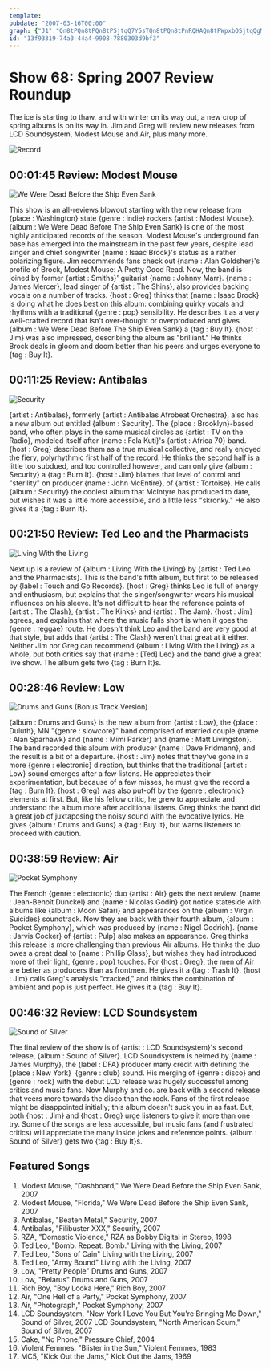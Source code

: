 ```yaml
---
template: 
pubdate: "2007-03-16T00:00"
graph: {"J1":"Qn8tPQn8tPQn8tPSjtqQ7Y5sTQn8tPQn8tPnRQHAQn8tPWpxbOSjtqQgMit65kBmTSjtqQWpxbOc7ezFBHm1GgMit6X6cfdgMit65kBmTvRXBA","1BY":"BJx4rnNsrNBJx4rP6sZ2BEjLYBJx4rBJx4rgMit697qipBJx4rBLVwunNsrNnNsrNwmz2JeZZhCnNsrNOmYzKnNsrNnNsrNzpH2FP6sZ2nNsrNBEjLYnNsrNOmYzKeZZhCeZZhCzpH2FOmYzKzpH2FX6cfdgMit697qipBHm1G","1SZ":"298tHBEjLY298tH9MGtl298tHpGli6298tHBEGdZ298tHhsEmm298tHtwYQXBEGdZtwYQXBEGdZah3Gbah3Gbzv5BEBHm1GBQsAM97qipX6cfd","25K":"BMlTxfHg48BJQFWfHg48TSy5AfHg48IxfAifHg487IvXgTSy5AP1GC5TSy5ATSy5AoFWYw97qipX6cfd97qipBHm1G","2X":"JSyMXvyVgD97qipvyVgD","10E":"BKNB0k84f5gMit6k84f5"}
id: "13f93319-74a3-44a4-9908-7880303d9bf3"
---
```






# Show 68: Spring 2007 Review Roundup

The ice is starting to thaw, and with winter on its way out, a new crop of spring albums is on its way in. Jim and Greg will review new releases from LCD Soundsystem, Modest Mouse and Air, plus many more.

![Record](https://static.soundopinions.org/images/2007/recordplayer.jpg)



## 00:01:45 Review: Modest Mouse

![We Were Dead Before the Ship Even Sank](https://static.soundopinions.org/assets/68/2X0.jpg)

This show is an all-reviews blowout starting with the new release from {place : Washington} state {genre : indie} rockers {artist : Modest Mouse}. {album : We Were Dead Before The Ship Even Sank} is one of the most highly anticipated records of the season. Modest Mouse's underground fan base has emerged into the mainstream in the past few years, despite lead singer and chief songwriter {name : Isaac Brock}'s status as a rather polarizing figure. Jim recommends fans check out {name : Alan Goldsher}'s profile of Brock, Modest Mouse: A Pretty Good Read. Now, the band is joined by former {artist : Smiths}' guitarist {name : Johnny Marr}. {name : James Mercer}, lead singer of {artist : The Shins}, also provides backing vocals on a number of tracks. {host : Greg} thinks that {name : Isaac Brock} is doing what he does best on this album: combining quirky vocals and rhythms with a traditional {genre : pop} sensibility. He describes it as a very well-crafted record that isn't over-thought or overproduced and gives {album : We Were Dead Before The Ship Even Sank} a {tag : Buy It}. {host : Jim} was also impressed, describing the album as "brilliant." He thinks Brock deals in gloom and doom better than his peers and urges everyone to {tag : Buy It}.



## 00:11:25 Review: Antibalas

![Security](https://static.soundopinions.org/assets/68/J10.jpg)

{artist : Antibalas}, formerly {artist : Antibalas Afrobeat Orchestra}, also has a new album out entitled {album : Security}. The {place : Brooklyn}-based band, who often plays in the same musical circles as {artist : TV on the Radio}, modeled itself after {name : Fela Kuti}'s {artist : Africa 70} band. {host : Greg} describes them as a true musical collective, and really enjoyed the fiery, polyrhythmic first half of the record. He thinks the second half is a little too subdued, and too controlled however, and can only give {album : Security} a {tag : Burn It}. {host : Jim} blames that level of control and "sterility" on producer {name : John McEntire}, of {artist : Tortoise}. He calls {album : Security} the coolest album that McIntyre has produced to date, but wishes it was a little more accessible, and a little less "skronky." He also gives it a {tag : Burn It}.



## 00:21:50 Review: Ted Leo and the Pharmacists

![Living With the Living](https://static.soundopinions.org/assets/68/10E0.jpg)

Next up is a review of {album : Living With the Living} by {artist : Ted Leo and the Pharmacists}. This is the band's fifth album, but first to be released by {label : Touch and Go Records}. {host : Greg} thinks Leo is full of energy and enthusiasm, but explains that the singer/songwriter wears his musical influences on his sleeve. It's not difficult to hear the reference points of {artist : The Clash}, {artist : The Kinks} and {artist : The Jam}. {host : Jim} agrees, and explains that where the music falls short is when it goes the {genre : reggae} route. He doesn't think Leo and the band are very good at that style, but adds that {artist : The Clash} weren't that great at it either. Neither Jim nor Greg can recommend {album : Living With the Living} as a whole, but both critics say that {name : [Ted] Leo} and the band give a great live show. The album gets two {tag : Burn It}s.



## 00:28:46 Review: Low

![Drums and Guns (Bonus Track Version)](https://static.soundopinions.org/assets/68/1BY0.jpg)

{album : Drums and Guns} is the new album from {artist : Low}, the {place : Duluth}, MN "{genre : slowcore}" band comprised of married couple {name : Alan Sparhawk} and {name : Mimi Parker} and {name : Matt Livingston}. The band recorded this album with producer {name : Dave Fridmann}, and the result is a bit of a departure. {host : Jim} notes that they've gone in a more {genre : electronic} direction, but thinks that the traditional {artist : Low} sound emerges after a few listens. He appreciates their experimentation, but because of a few misses, he must give the record a {tag : Burn It}. {host : Greg} was also put-off by the {genre : electronic} elements at first. But, like his fellow critic, he grew to appreciate and understand the album more after additional listens. Greg thinks the band did a great job of juxtaposing the noisy sound with the evocative lyrics. He gives {album : Drums and Guns} a {tag : Buy It}, but warns listeners to proceed with caution.



## 00:38:59 Review: Air

![Pocket Symphony](https://static.soundopinions.org/assets/68/1SZ0.jpg)

The French {genre : electronic} duo {artist : Air} gets the next review. {name : Jean-Benoît Dunckel} and {name : Nicolas Godin} got notice stateside with albums like {album : Moon Safari} and appearances on the {album : Virgin Suicides} soundtrack. Now they are back with their fourth album, {album : Pocket Symphony}, which was produced by {name : Nigel Godrich}. {name : Jarvis Cocker} of {artist : Pulp} also makes an appearance. Greg thinks this release is more challenging than previous Air albums. He thinks the duo owes a great deal to {name : Phillip Glass}, but wishes they had introduced more of their light, {genre : pop} touches. For {host : Greg}, the men of Air are better as producers than as frontmen. He gives it a {tag : Trash It}. {host : Jim} calls Greg's analysis "cracked," and thinks the combination of ambient and pop is just perfect. He gives it a {tag : Buy It}.



## 00:46:32 Review: LCD Soundsystem

![Sound of Silver](https://static.soundopinions.org/assets/68/25K0.jpg)

The final review of the show is of {artist : LCD Soundsystem}'s second release, {album : Sound of Silver}. LCD Soundsystem is helmed by {name : James Murphy}, the {label : DFA} producer many credit with defining the {place : New York}  {genre : club} sound. His merging of {genre : disco} and {genre : rock} with the debut LCD release was hugely successful among critics and music fans. Now Murphy and co. are back with a second release that veers more towards the disco than the rock. Fans of the first release might be disappointed initially; this album doesn't suck you in as fast. But, both {host : Jim} and {host : Greg} urge listeners to give it more than one try. Some of the songs are less accessible, but music fans (and frustrated critics) will appreciate the many inside jokes and reference points. {album : Sound of Silver} gets two {tag : Buy It}s.



## Featured Songs

1. Modest Mouse, "Dashboard," We Were Dead Before the Ship Even Sank, 2007
2. Modest Mouse, "Florida," We Were Dead Before the Ship Even Sank, 2007
3. Antibalas, "Beaten Metal," Security, 2007
4. Antibalas, "Filibuster XXX," Security, 2007
5. RZA, "Domestic Violence," RZA as Bobby Digital in Stereo, 1998
6. Ted Leo, "Bomb. Repeat. Bomb." Living with the Living, 2007
7. Ted Leo, "Sons of Cain" Living with the Living, 2007
8. Ted Leo, "Army Bound" Living with the Living, 2007
9. Low, "Pretty People" Drums and Guns, 2007
10. Low, "Belarus" Drums and Guns, 2007
11. Rich Boy, "Boy Looka Here," Rich Boy, 2007
12. Air, "One Hell of a Party," Pocket Symphony, 2007
13. Air, "Photograph," Pocket Symphony, 2007
14. LCD Soundsystem, "New York I Love You But You're Bringing Me Down," Sound of Silver, 2007 LCD Soundsystem, "North American Scum," Sound of Silver, 2007
15. Cake, "No Phone," Pressure Chief, 2004
16. Violent Femmes, "Blister in the Sun," Violent Femmes, 1983
17. MC5, "Kick Out the Jams," Kick Out the Jams, 1969
